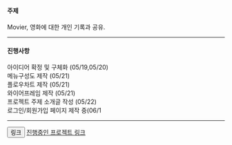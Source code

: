 #### 주제


Movier, 영화에 대한 개인 기록과 공유.

---
#### 진행사항
아이디어 확정 및 구체화 (05/19,05/20)<br>
메뉴구성도 제작 (05/21)<br>
플로우차트 제작 (05/21)<br>
와이어프레임 제작 (05/21)<br>
프로젝트 주제 소개글 작성 (05/22) <br>
로그인/회원가입 페이지 제작 중(06/1


---
<button type="button">링크</button>
[진행중인 프로젝트 링크](http://127.0.0.1:5500/Login.html)
